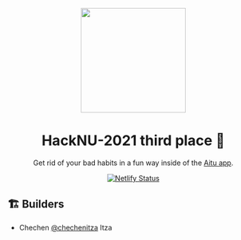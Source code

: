 <p align="center">
  <a href="https://i2.app.link/q4gdvuuaneb">
    <img width="210" src="./public/logo.jpeg">
  </a>
</p>
<h1 align="center">
  HackNU-2021 third place 🥉
</h1>
<p align="center" width="320">
  Get rid of your bad habits in a fun way inside of the <a href="https://aitu.io">Aitu app</a>.
</p>
<p align="center">
  <a href="https://app.netlify.com/sites/dreamy-colden-c7c1ac/deploys" target="_blank">
    <img src="https://api.netlify.com/api/v1/badges/7142fa14-0207-4371-be3e-2aee36835dd9/deploy-status" alt="Netlify Status" />
  </a>
</p>

## 🏗️ Builders

* Chechen [@chechenitza](https://github.com/ChechenItza) Itza
